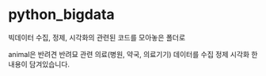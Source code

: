 # python_bigdata

빅데이터 수집, 정제, 시각화의 관련된 코드를 모아놓은 폴더로

animal은 반려견 반려묘 관련 의료(병원, 약국, 의료기기) 데이터를 수집 정제 시각화 한 내용이 담겨있습니다.
